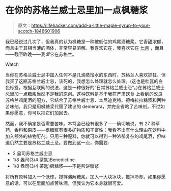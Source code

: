 # 在你的苏格兰威士忌里加一点枫糖浆

> 原文：<https://lifehacker.com/add-a-little-maple-syrup-to-your-scotch-1846601906>

我已经说过几次了，但我真的认为枫糖是一种被低估的鸡尾酒糖浆。它香甜浓郁，而且由于其相当薄的酒体，非常容易溶解。我喜欢它在，我喜欢它在 [七月](https://skillet.lifehacker.com/your-mint-julep-needs-maple-syrup-1846508175) ，而且——截至昨晚——我*爱*它在苏格兰。

Watch

当你在苏格兰威士忌中加入任何不是几滴蒸馏水的东西时，苏格兰人喜欢抓狂，但我买了这瓶苏格兰威士忌，该死的，我想怎么处理就怎么处理。(这也是杜瓦的白色标签，根据互联网的说法，这是一种很好的“日常苏格兰威士忌”。)在苏格兰威士忌里加一点糖浆当然不是我的原创。这种饮料是基于我在严肃饮食 上看到的改良苏格兰鸡尾酒的配方，它结合了苏格兰威士忌、本尼迪克特、德梅拉拉糖浆和两种苦味剂。我只是用枫糖浆代替了建议的 demerara，并完全省略了苦味剂，不过如果你愿意，你可以把它们加回去。

然而，我不确定是否需要苦味。本笃会已经有很多了——确切地说，有 27 种草药、香料和果皮——枫糖浆有很多矿物质和丰富性；我看不出有什么理由在饮料中加入额外的植物酊剂。只用三种配料，你就可以得到一种浓郁复杂的鸡尾酒，但味道仍然主要是苏格兰威士忌。要做到这一点，你需要:

*   2 盎司苏格兰威士忌
*   1/8 盎司(3/4 茶匙)Benedictine
*   1/8 盎司(3/4 茶匙)枫糖浆——不是煎饼糖浆

将所有原料加入一个低球，搅拌溶解糖浆。加入一大块冰块，搅拌冷却。如果你愿意的话，可以在里面加点苦味酒，但我认为它本身就很可爱。